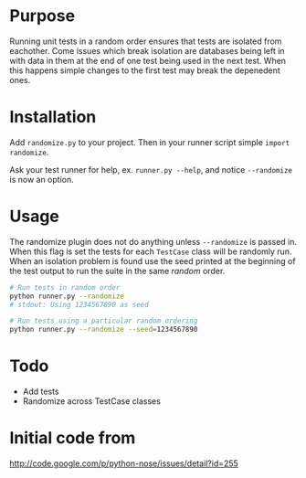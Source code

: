 Purpose
=======
Running unit tests in a random order ensures that tests are isolated from eachother.  Come issues which break isolation are databases being left in with data in them at the end of one test being used in the next test.  When this happens simple changes to the first test may break the depenedent ones.


Installation
============
Add `randomize.py` to your project.  Then in your runner script simple `import randomize`.

Ask your test runner for help, ex. `runner.py --help`, and notice `--randomize` is now an option.


Usage
=====
The randomize plugin does not do anything unless `--randomize` is passed in.  When this flag is set the tests for each `TestCase` class will be randomly run.  When an isolation problem is found use the seed printed at the beginning of the test output to run the suite in the same *random* order.

```bash
# Run tests in random order
python runner.py --randomize
# stdout: Using 1234567890 as seed
```

```bash
# Run tests using a particular random ordering
python runner.py --randomize --seed=1234567890
```


Todo
====

 * Add tests
 * Randomize across TestCase classes


Initial code from
=================
http://code.google.com/p/python-nose/issues/detail?id=255


